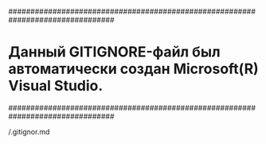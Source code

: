﻿################################################################################
# Данный GITIGNORE-файл был автоматически создан Microsoft(R) Visual Studio.
################################################################################

/.gitignor.md
